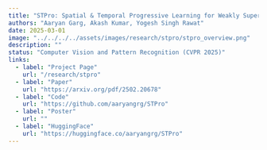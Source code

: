 ```yaml
---
title: "STPro: Spatial & Temporal Progressive Learning for Weakly Supervised Spatio-temporal Video Grounding"
authors: "Aaryan Garg, Akash Kumar, Yogesh Singh Rawat"
date: 2025-03-01
image: "../../../../assets/images/research/stpro/stpro_overview.png"
description: ""
status: "Computer Vision and Pattern Recognition (CVPR 2025)"
links:
  - label: "Project Page"
    url: "/research/stpro"
  - label: "Paper"
    url: "https://arxiv.org/pdf/2502.20678"
  - label: "Code"
    url: "https://github.com/aaryangrg/STPro"
  - label: "Poster"
    url: ""
  - label: "HuggingFace"
    url: "https://huggingface.co/aaryangrg/STPro"
---
```

